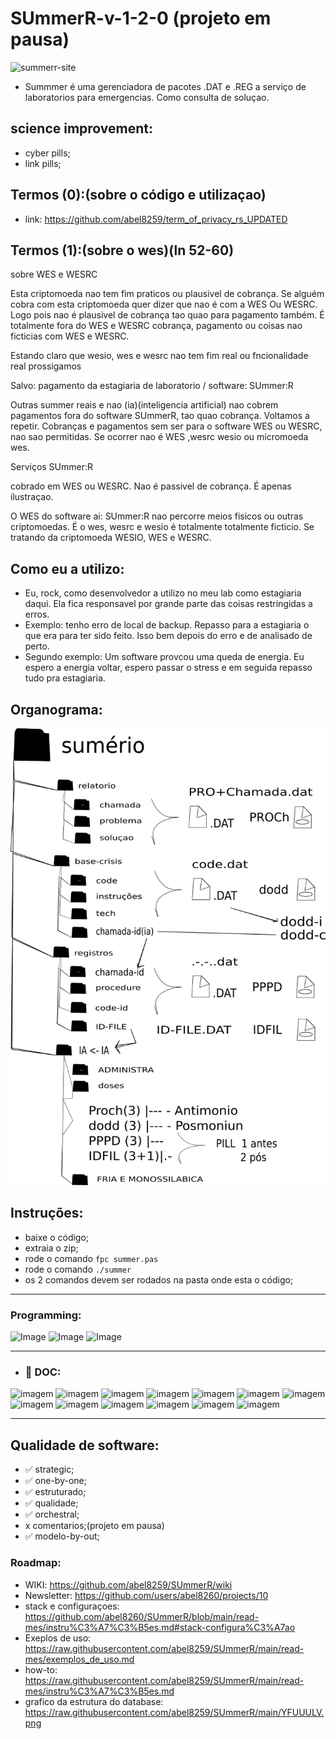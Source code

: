 # SUmmerR-v-1-2-0 (projeto em pausa)  


<img src="https://i.ibb.co/cCBGC1w/summerr-site.png" alt="summerr-site" border="0">

- Summmer é uma gerenciadora de pacotes .DAT e .REG a serviço de laboratorios para emergencias. Como consulta de soluçao.


## science improvement:

- cyber pills;
- link pills;


## Termos (0):(sobre o código e utilizaçao)

-  link: https://github.com/abel8259/term_of_privacy_rs_UPDATED

## Termos (1):(sobre o wes)(ln 52-60)

<p> sobre  WES  e WESRC </p>
<p> Esta criptomoeda nao tem fim praticos ou plausivel de cobrança. Se alguém cobra com esta criptomoeda  quer dizer que nao é com a  WES Ou WESRC. Logo pois nao é plausivel de cobrança tao quao para pagamento também. É totalmente fora do WES e WESRC cobrança, pagamento ou coisas nao ficticias com WES e WESRC. 
<p> Estando claro que wesio, wes e wesrc nao tem fim real ou fncionalidade real prossigamos </p>
<p> Salvo: pagamento da estagiaria de laboratorio / software:  SUmmer:R </p>
<p> Outras summer reais e nao (ia)(inteligencia artificial)  nao cobrem pagamentos fora do software SUmmerR, tao quao cobrança. Voltamos a repetir. Cobranças e pagamentos sem ser para o software WES ou WESRC, nao sao permitidas. Se ocorrer nao é WES ,wesrc wesio ou micromoeda wes.</p>                               

<p> Serviços SUmmer:R</p>
<p> cobrado em WES ou WESRC. Nao é passivel de cobrança. É apenas ilustraçao. </p>
<p> O WES do software ai: SUmmer:R nao percorre meios fisicos ou outras criptomoedas. É o wes, wesrc e wesio é totalmente totalmente ficticio. Se tratando da criptomoeda WESIO, WES e WESRC. </p>

## Como eu a utilizo:  

-   Eu, rock, como desenvolvedor a utilizo no meu lab como estagiaria daqui. Ela fica responsavel por grande parte das coisas  restringidas a erros.
-   Exemplo:  tenho erro de local de backup. Repasso para a estagiaria o que era para ter sido feito. Isso bem depois do erro e de analisado de perto.
-   Segundo exemplo: Um software provcou uma queda de energia. Eu espero a energia voltar, espero passar o stress e em seguida repasso tudo pra estagiaria.                                                                 
## Organograma:
<img  src="https://raw.githubusercontent.com/abel8259/SUmmerR/main/YFUUULV.png"/>

## Instruções:

- baixe o código;
- extraia o zip;   
- rode o comando ``` fpc summer.pas ```
- rode o comando ``` ./summer ``` 
- os 2 comandos devem ser rodados na pasta onde esta o código;         

***
 ### Programming: 
 
![Image](https://img.shields.io/badge/modelo%20by%20out-cloud-red)
![Image](https://img.shields.io/badge/conexao%20var-local-green)
![Image](https://img.shields.io/badge/transcript-cloud-purple)

***

- ### :office: DOC:   
 
![imagem](https://img.shields.io/badge/doc-eap%20-blue)
![imagem](https://img.shields.io/badge/doc-itil%20-blue)
![imagem](https://img.shields.io/badge/doc-kpi%20-blue)
![imagem](https://img.shields.io/badge/doc-pmbok%20-blue)
![imagem](https://img.shields.io/badge/doc-smart15%20-blue) 
![imagem](https://img.shields.io/badge/teste-sow%20-yellow) 
![imagem](https://img.shields.io/badge/teste-swot%20-yellow)
![imagem](https://img.shields.io/badge/teste-880%20-yellow) 
![imagem](https://img.shields.io/badge/seo-google%20-orange) 
![imagem](https://img.shields.io/badge/seo-semrush%20-orange) 
![imagem](https://img.shields.io/badge/seo-sla%20-orange) 
![imagem](https://img.shields.io/badge/pnl-ABCA%20-purple) 
![imagem](https://img.shields.io/badge/pnl-pdca%20-purple)


***
## Qualidade de software:

- ✅ strategic;
- ✅ one-by-one; 
- ✅ estruturado; 
- ✅ qualidade;
- ✅ orchestral;   
- x comentarios;(projeto em pausa)
- ✅ modelo-by-out;      
      
### Roadmap:


 
- WIKI: https://github.com/abel8259/SUmmerR/wiki
- Newsletter: https://github.com/users/abel8260/projects/10
- stack e configuraçoes: https://github.com/abel8260/SUmmerR/blob/main/read-mes/instru%C3%A7%C3%B5es.md#stack-configura%C3%A7ao
- Exeplos de uso: https://raw.githubusercontent.com/abel8259/SUmmerR/main/read-mes/exemplos_de_uso.md
- how-to: https://raw.githubusercontent.com/abel8259/SUmmerR/main/read-mes/instru%C3%A7%C3%B5es.md
- grafico da estrutura do database: https://raw.githubusercontent.com/abel8259/SUmmerR/main/YFUUULV.png 




